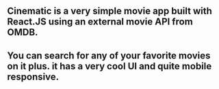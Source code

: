 
## Cinematic is a very simple movie app built with React.JS using an external movie API from OMDB.
## You can search for any of your favorite movies on it plus. it has a very cool UI and quite mobile responsive.
